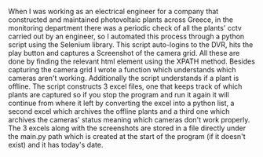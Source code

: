 When I was working as an electrical engineer for a company that constructed and maintained photovoltaic plants across Greece, in the monitoring department there was a periodic check of all the plants' cctv carried out by an engineer, so I automated this process through a python script using the Selenium library. This script auto-logins to the DVR, hits the play button and captures a Screenshot of the camera grid. All these are done by finding the relevant html element using the XPATH method. Besides capturing the camera grid I wrote a function which understands which cameras aren't working. Additionally the script understands if a plant is offline. The script constructs 3 excel files, one that keeps track of which plants are captured so if you stop the program and run it again it will continue from where it left by converting the excel into a python list, a second excel which archives the offline plants and a third one which archives the cameras' status meaning which cameras don't work properly. The 3 excels along with the screenshots are stored in a file directly under the main.py path which is created at the start of the program (if it doesn't exist) and it has today's date.

